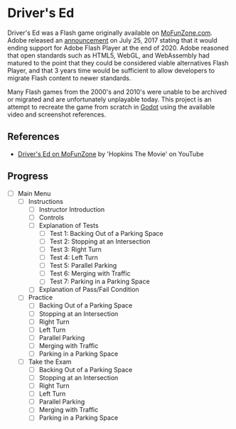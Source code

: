 # Driver's Ed

Driver's Ed was a Flash game originally available on 
[MoFunZone.com](https://web.archive.org/web/20140802035132/https://www.mofunzone.com/games/driversed.html).
Adobe released an [announcement](https://blog.adobe.com/en/publish/2017/07/25/adobe-flash-update)
on July 25, 2017 stating that it would ending support for Adobe Flash Player at 
the end of 2020. Adobe reasoned that open standards such as HTML5, WebGL, and
WebAssembly had matured to the point that they could be considered viable 
alternatives Flash Player, and that 3 years time would be sufficient to allow 
developers to migrate Flash content to newer standards.

Many Flash games from the 2000's and 2010's were unable to be archived
or migrated and are unfortunately unplayable today. This project is an attempt 
to recreate the game from scratch in [Godot](https://godotengine.org/) using 
the available video and screenshot references. 

## References

* [Driver's Ed on MoFunZone](https://www.youtube.com/watch?v=huayj5IllwI)
by 'Hopkins The Movie' on YouTube

## Progress

* ☐ Main Menu
    * ☐ Instructions
        * ☐ Instructor Introduction
        * ☐ Controls
        * ☐ Explanation of Tests
            * ☐ Test 1: Backing Out of a Parking Space
            * ☐ Test 2: Stopping at an Intersection
            * ☐ Test 3: Right Turn
            * ☐ Test 4: Left Turn
            * ☐ Test 5: Parallel Parking
            * ☐ Test 6: Merging with Traffic
            * ☐ Test 7: Parking in a Parking Space
        * ☐ Explanation of Pass/Fail Condition
    * ☐ Practice
        * ☐ Backing Out of a Parking Space
        * ☐ Stopping at an Intersection
        * ☐ Right Turn
        * ☐ Left Turn
        * ☐ Parallel Parking
        * ☐ Merging with Traffic
        * ☐ Parking in a Parking Space
    * ☐ Take the Exam
        * ☐ Backing Out of a Parking Space
        * ☐ Stopping at an Intersection
        * ☐ Right Turn
        * ☐ Left Turn
        * ☐ Parallel Parking
        * ☐ Merging with Traffic
        * ☐ Parking in a Parking Space